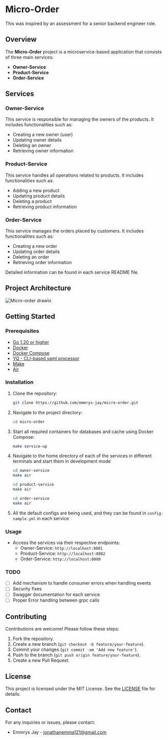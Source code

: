 # Micro-Order
This was inspired by an assessment for a senior backend engineer role.

## Overview
The **Micro-Order** project is a microservice-based application that consists of three main services:
- **Owner-Service**
- **Product-Service**
- **Order-Service**

## Services

### Owner-Service
This service is responsible for managing the owners of the products. It includes functionalities such as:
- Creating a new owner (user)
- Updating owner details
- Deleting an owner
- Retrieving owner information

### Product-Service
This service handles all operations related to products. It includes functionalities such as:
- Adding a new product
- Updating product details
- Deleting a product
- Retrieving product information

### Order-Service
This service manages the orders placed by customers. It includes functionalities such as:
- Creating a new order
- Updating order details
- Deleting an order
- Retrieving order information

Detailed information can be found in each service README file.

## Project Architecture
![Micro-order drawio](https://github.com/user-attachments/assets/83b35bfd-a3ff-47f5-b289-a270f514da32)


## Getting Started

### Prerequisites
- [Go 1.20 or higher](https://go.dev/)
- [Docker](https://www.docker.com/)
- [Docker Compose](https://docs.docker.com/compose/)
- [YQ - CLI-based yaml processor](https://github.com/mikefarah/yq)
- [Make](https://www.gnu.org/software/make/)
- [Air](https://github.com/air-verse/air)

### Installation
1. Clone the repository:
    ```sh
    git clone https://github.com/emmrys-jay/micro-order.git
    ```
2. Navigate to the project directory:
    ```sh
    cd micro-order
    ```
3. Start all required containers for databases and cache using Docker Compose:
    ```sh
    make service-up
    ```
4. Navigate to the home directory of each of the services in different terminals and start them in development mode
    ```sh
    cd owner-service
    make air

    cd product-service
    make air

    cd order-service
    make air
    ```
5. All the default configs are being used, and they can be found in `config-sample.yml` in each service 

### Usage
- Access the services via their respective endpoints:
  - Owner-Service: `http://localhost:8081`
  - Product-Service: `http://localhost:8082`
  - Order-Service: `http://localhost:8080`

### TODO
- [ ] Add mechanism to handle consumer errors when handling events
- [ ] Security fixes
- [ ] Swagger documentation for each service
- [ ] Proper Error handling between grpc calls

## Contributing
Contributions are welcome! Please follow these steps:
1. Fork the repository.
2. Create a new branch (`git checkout -b feature/your-feature`).
3. Commit your changes (`git commit -am 'Add new feature'`).
4. Push to the branch (`git push origin feature/your-feature`).
5. Create a new Pull Request.

## License
This project is licensed under the MIT License. See the [LICENSE](LICENSE) file for details.

## Contact
For any inquiries or issues, please contact:
- Emmrys Jay - [jonathanemma121@gmail.com](jonathanemma121@gmail.com)
